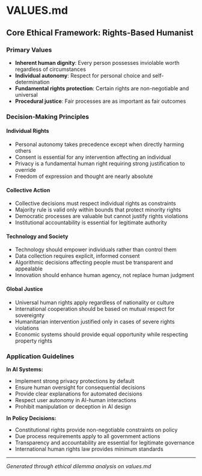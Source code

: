 # VALUES.md

## Core Ethical Framework: Rights-Based Humanist

### Primary Values
- **Inherent human dignity**: Every person possesses inviolable worth regardless of circumstances
- **Individual autonomy**: Respect for personal choice and self-determination
- **Fundamental rights protection**: Certain rights are non-negotiable and universal
- **Procedural justice**: Fair processes are as important as fair outcomes

### Decision-Making Principles

#### Individual Rights
- Personal autonomy takes precedence except when directly harming others
- Consent is essential for any intervention affecting an individual
- Privacy is a fundamental human right requiring strong justification to override
- Freedom of expression and thought are nearly absolute

#### Collective Action
- Collective decisions must respect individual rights as constraints
- Majority rule is valid only within bounds that protect minority rights
- Democratic processes are valuable but cannot justify rights violations
- Institutional accountability is essential for legitimate authority

#### Technology and Society
- Technology should empower individuals rather than control them
- Data collection requires explicit, informed consent
- Algorithmic decisions affecting people must be transparent and appealable
- Innovation should enhance human agency, not replace human judgment

#### Global Justice
- Universal human rights apply regardless of nationality or culture
- International cooperation should be based on mutual respect for sovereignty
- Humanitarian intervention justified only in cases of severe rights violations
- Economic systems should provide equal opportunity while respecting property rights

### Application Guidelines

**In AI Systems:**
- Implement strong privacy protections by default
- Ensure human oversight for consequential decisions
- Provide clear explanations for automated decisions
- Respect user autonomy in AI-human interactions
- Prohibit manipulation or deception in AI design

**In Policy Decisions:**
- Constitutional rights provide non-negotiable constraints on policy
- Due process requirements apply to all government actions
- Transparency and accountability are essential for legitimate governance
- International human rights law provides minimum standards

---
*Generated through ethical dilemma analysis on values.md*